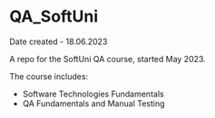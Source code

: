 # QA_SoftUni
Date created - 18.06.2023

A repo for the SoftUni QA course, started May 2023.

The course includes:
  - Software Technologies Fundamentals
  - QA Fundamentals and Manual Testing
